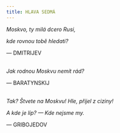 ```yaml
---
title: HLAVA SEDMÁ
---
```


_Moskvo, ty milá dcero Rusi,_

_kde rovnou tobě hledati?_

— DMITRIJEV  
 

_Jak rodnou Moskvu nemít rád?_

— BARATYNSKIJ  
 

_Tak? Štvete na Moskvu! Hle, přijel z ciziny!_

_A kde je líp? — Kde nejsme my._

— GRIBOJEDOV
